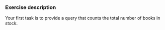 ### Exercise description
Your first task is to provide a query that counts the total number of books in stock. 